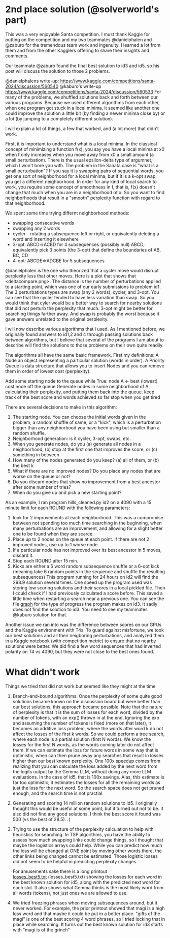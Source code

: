# 2nd place solution (@solverworld's part)

This was a very enjoyable Santa competition.  I must thank Kaggle for putting on the
competition and my two teammates @danielphalen and @zaburo for the tremendous team work
and ingenuity.  I learned a lot from them and from the other Kagglers offering to share their
insights and comments.

Our teammate @zaburo found the final best solution to id3 and id5, so his post will 
discuss the solution to those 2 problems.

@danielphalens write-up: https://www.kaggle.com/competitions/santa-2024/discussion/560540
@kaburo's write-up https://www.kaggle.com/competitions/santa-2024/discussion/560533
For many of the problems, we shuffled solutions back and forth between our various programs.
Because we used different algorithms from each other, when one program got stuck
in a local minima, it seemed like another one could improve the solution a little bit
(by finding a newer minima close by) or a lot (by jumping to a completely different
solution).

I will explain a lot of things, a few that worked, and (a lot more) that didn't work.

First, it is important to understand what is a local minima.  In the classical 
concept of minimizing a function f(x), you say you have a local minima at x0 when f only
increases when you move away from x0 a small amount (a small perturbation).  There is the usual epsilon-delta
type of argumnet, which I won't bore you with.  The problem in the Sanata case is "what
is a small perturbation"?  If you say it is swapping pairs of sequential words, you get one 
sort of neighborhood for a local minima, but if it is a k-opt swap, you get a different neighborhood.
In order for any kind of local search to work, you require some concept of smoothness
in f, that is, f(x) doesn't change that much when you are in a neighborhood of x.  So
you want to find neighborhoods that result in a "smooth" perplexity function with
regard to that neighborhood.

We spent some time trying differnt neighborhood methods:

* swapping consecutive words
* swapping any 2 words
* cycler - rotating a subsequence left or right, or equivalently deleting a word and inserting it
  elsewhere
* 3-opt:  ABCD=>ACBD for 4 subsequences (possibly null) ABCD; equivalently pick 3 points (the 3-opt) 
          that define the boundaries of AB, BC, CD
* 4-opt:  ABCDE=>ADCBE for 5 subsequences
  
@danielphalen is the one who theorized that a cycler move would disrupt perplexity less
that other moves.
Here is a plot that shows that <deltacompare.png>.  The distance is the number of 
perturbations applied to a starting point, which was one of our early submissions to problem
id1.  The 3 perturbations types are swap (any 2 words), cycler, and 3-opt.
You can see that the cycler tended to have less variation than swap.  So you would
think that cyler would be a better way to search for nearby solutions that did 
not perturb the perplexity that much.  3-opt might be better for searching things farther
away.  And swap is probably the worst because it gave answers unrelated to the 
original perplexity.

I will now describe various algorithms that I used.  As I mentioned before, we
originally found answers to id1,2 and 4 through passing solutions back between 
algorithms, but I believe that several of the programs I am about to describe will
find the solutions to those problems on their own quite readily.

The algorithms all have the same basic framework.
First my definitions:
A Node an object representing a particular solution (words in order).
A Priority Queue is data structure that allows you to insert Nodes and you can 
remove them in order of lowest cost (perplexity).

Add some starting node to the queue
while True:
  node A <- best (lowest) cost node off the queue
  Generate nodes in some neighborhood of A, calculating their perplexity, and putting 
  them back into the queue.
  keep track of the best score and words achieved so far
  stop when you get tired
  
There are several decisions to make in this algorithm:
1. The starting node.  You can choose the initial words given in the problem,
   a random shuffle of same, or a "kick", which is a perturbation bigger than 
   any neighborhood you have been using but smaller than a random shuffle.
2. Neighborhood generation: is it cycler, 3-opt, swaps, etc.
2. When you generate nodes, do you 
  (a) generate all nodes in a neighborhood, (b) stop at the first one that improves
      the score, or (c) something in between
3. How many of the nodes generated do you keep?  (a) all of them, or (b) the best k
4. What if there are no improved nodes?  Do you place any nodes that are worse on the
   queue or not?
5. Do you discard nodes that show no improvement from a best ancestor after some
   number of tries?
6. When do you give up and pick a new starting point?

As an example, I ran program hills_cleaned.py id2 on a 4090 with a 15 minute limit
for each ROUND with the following parameters:
1. look for 2 improvements at each neighborhood.  This was a compromise between 
   not spending too much time searching in the beginning, when many
   perturbations are an improvement, and allowing for a slight better one
   to be found when they are scarce.
2. Place up to 2 nodes on the queue at each point.  If there are not 2 improved nodes,
   use up to 1 worse node.
3. If a particular node has not improved over its best ancestor in 5 moves, discard it.   
4. Stop each ROUND after 15 min.
5. Kicks are either a 5 word random subsequence shuffle or a 6-opt kick 
   (meaning take 6 random points in the sequence and shuffle the resulting subsequences)
This program running for 24 hours on id2 will find the 298.9 solution several times.
One speed up the program used was storing low scoring solutions and their scores 
in a local pickled file.  Then I could check if I had previously calculated a
score before.  This saved a little time when restarting a search near a previous one.
You can see the file [graph](https://github.com/dgrunberg/Santa-2024-public/blob/main/kjc-350-hil-3_graph.png)
for the type of progress the program makes
on id3.  It sadly does not find the solution to id3.  You need to see my teammates @kaburo
solution for that.

Another issue we ran into was the difference between scores on our GPUs and the
Kaggle environment with T4s.  To guard against misfortune, we took our best 
solutions and all their neigboring perturbations, and analyzed them in a Kaggle
notebook (with competition metric) to ensure that no nearby solutions were better.
We did find a few word sequences that had inverted polarity on T4 vs 4090, but they
were not close to the best ones found.

# What didn't work
Things we tried that did not work but seemed like they might at the time
1. Branch-and-bound algorithms.  Once the perplexity of some quite good solutions
   became known on the discussion board but were better than our best solutions, this
   approach became possible.  Note that the nature of perplexity is that it is
   the sum of losses for each word, divided by the number of tokens, with an exp()
   thrown in at the end.  Ignoring the exp and assuming the number of tokens is fixed (more on that
   later), it becomes an additive loss problem, where the words after word k do
   not affect the losses of the first k words.  So we could perform a tree search,
   where each node is a partial solution (first N words).  We know the losses for 
   the first N words, as the words coming later do not affect them.  If we can estimate
   the loss for future words in some way that is optimistic, when can then
   prune away any searches that result in losses higher than our best known perplexity.
   One 100x speedup comes from realizing that you can calculate the loss added
   by the next word from the logits output by the Gemma LLM, without doing
   any more LLM evaluations.  In the case of id5, that is 100x savings.
   Alas, this estimate is far too optimistic; it estimates the losses for all
   the remaining words as just the loss for the next word.  So the search space 
   does not get pruned enough, and the search time is not practial.
2. Generating and scoring 14 million random solutions to id5.  I originally thought
   this would be useful at some point, but it turned out not to be.  It also
   did not find any good solutions.  I think the best score it found was 500 (vs the best
   of 28.5). :(
3. Trying to use the structure of the perplexity calculation to help with 
   heuristics for searching.  In TSP algorithms, you have the ability to assess how
   much swapping links could change things, so I thought that maybe the logistics
   arrays could help.  While you can predict how much the loss will be changed
   at ONE point by moving other words there, the other links being changed cannot
   be estimated.  Those logistic losses did not seem to be helpful in predicting
   perplexity changes.
   
   For amusements sake there is a long printout  
   [losses_best5.txt](https://github.com/dgrunberg/Santa-2024-public/blob/main/losses_best5.txt)
   (losses_best5.txt) showing the losses for
   each word in the best known solution for id5, along with the predicted next
   word for each slot.  It also shows what Gemma thinks is the most 
   likely word from all words (tokens), not just ones we are allowed to use.
4. We tried freezing phrases when moving subsequences around, but it never worked.
   For example, the prior printout showed that magi is a high loss word and that
   maybe it could be put in a better place.  "gifts of the magi" is one of the
   best scoring 4 word phrases, so I tried locking that in place while searching.
   It turns out the best known solution for id3 starts with "magi is of the grinch"


